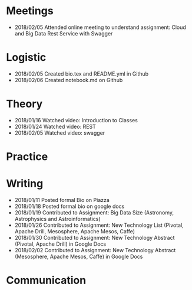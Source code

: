 # Meetings
* 2018/02/05 Attended online meeting to understand assignment: Cloud and Big Data Rest Service with Swagger


# Logistic
* 2018/02/05 Created bio.tex and README.yml in Github
* 2018/02/06 Created notebook.md on Github


# Theory
* 2018/01/16 Watched video: Introduction to Classes
* 2018/01/24 Watched video: REST
* 2018/02/05 Watched video: swagger


# Practice


# Writing
* 2018/01/11 Posted formal Bio on Piazza
* 2018/01/18 Posted formal bio on google docs 
* 2018/01/19 Contributed to Assignment: Big Data Size (Astronomy, Astrophysics and Astroinformatics)
* 2018/01/26 Contributed to Assignment: New Technology List (Pivotal, Apache Drill, Mesosphere, Apache Mesos, Caffe)
* 2018/01/30 Contributed to Assignment: New Technology Abstract (Pivotal, Apache Drill) in Google Docs
* 2018/02/02 Contributed to Assignment: New Technology Abstract (Mesosphere, Apache Mesos, Caffe) in Google Docs

# Communication

